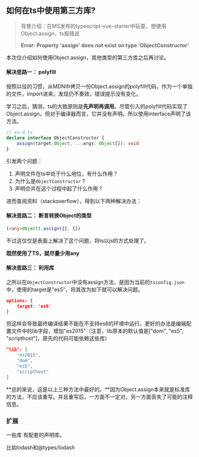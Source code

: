## 如何在ts中使用第三方库?

>背景介绍：在MS发布的typescript-vue-starter中玩耍，想使用Object.assign，ts报错说
>
>**Error: Property 'assign' does not exist on type 'ObjectConstructor'**



本次仅介绍如何使用Object.assign，其他类型的第三方库之后再讨论。

#### 解决思路一： polyfill

按照以往的习惯，从MDN中拷贝一份Object.assign的polyfill代码，作为一个单独的文件，import进来。发现仍不奏效，错误提示没有变化。

学习之后，猜测，ts的大致原则是**先声明再调用**。尽管引入的polyfill代码实现了Object.assign，但对于编译器而言，它并没有声明。所以使用interface声明了该方法。

```typescript
// xx.d.ts
declare interface ObjectConstructor {  
    assign(target:Object, ...args: Object[]): void 
}
```

引发两个问题：

1. 声明文件在ts中处于什么地位，有什么作用？
2. 为什么是`ObjectConstructor` ?
3. 声明合并在这个过程中起了什么作用？



进而查阅资料（stackoverflow），得到以下两种解决办法：



#### 解决思路二： 断言转换Object的类型

```typescript
(<any>Object).assign({}, {})
```

不过这仅仅是表面上解决了这个问题，将ts以js的方式处理了。

**既然使用了TS，就尽量少用any**



#### 解决思路三： 利用库

之所以在`ObjectConstructor`中没有assign方法，是因为当前的`tsconfig.json`中，使用的target是"es5"，将其改为如下就可以解决问题。

```json
options: {
    target: 'es6'
}
```

但这样会导致最终编译结果不能在不支持es6的环境中运行。更好的办法是编辑配置文件中的lib字段，增加"es2015"（注意，lib原本的默认值是["dom", "es5", "scripthost"]，原先的代码可能依赖这些库）

```json
"lib": [
    "es2015",
    "dom",
    "es5",
    "scripthost"
]
```

**总的来说，这是以上三种方法中最好的。**因为Object.assign本来就是标准库的方法，不应该重写。并且重写后，一方面不一定对，另一方面丢失了可能的注释信息。





### 扩展

一些库 有配套的声明库。

比如lodash和@types/lodash